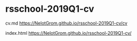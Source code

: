 # rsschool-2019Q1-cv

cv.md https://NelotGrom.github.io/rsschool-2019Q1-cv/cv

index.html https://NelotGrom.github.io/rsschool-2019Q1-cv/
